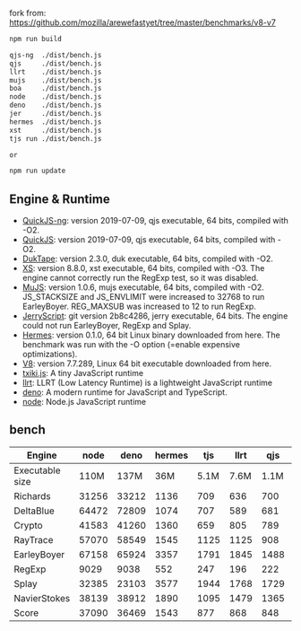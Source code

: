 fork from: https://github.com/mozilla/arewefastyet/tree/master/benchmarks/v8-v7

```bash
npm run build

qjs-ng  ./dist/bench.js
qjs     ./dist/bench.js
llrt    ./dist/bench.js
mujs    ./dist/bench.js
boa     ./dist/bench.js
node    ./dist/bench.js
deno    ./dist/bench.js
jer     ./dist/bench.js
hermes  ./dist/bench.js
xst     ./dist/bench.js
tjs run ./dist/bench.js

or

npm run update
```

## Engine & Runtime

- [QuickJS-ng](https://github.com/quickjs-ng/quickjs): version 2019-07-09, qjs executable, 64 bits, compiled with -O2.
- [QuickJS](https://bellard.org/quickjs/): version 2019-07-09, qjs executable, 64 bits, compiled with -O2.
- [DukTape](https://github.com/svaarala/duktape): version 2.3.0, duk executable, 64 bits, compiled with -O2.
- [XS](https://github.com/Moddable-OpenSource/moddable): version 8.8.0, xst executable, 64 bits, compiled with -O3. The engine cannot correctly run the RegExp test, so it was disabled.
- [MuJS](https://github.com/ccxvii/mujs): version 1.0.6, mujs executable, 64 bits, compiled with -O2. JS_STACKSIZE and JS_ENVLIMIT were increased to 32768 to run EarleyBoyer. REG_MAXSUB was increased to 12 to run RegExp.
- [JerryScript](https://github.com/jerryscript-project/jerryscript): git version 2b8c4286, jerry executable, 64 bits. The engine could not run EarleyBoyer, RegExp and Splay.
- [Hermes](https://github.com/facebook/hermes): version 0.1.0, 64 bit Linux binary downloaded from here. The benchmark was run with the -O option (=enable expensive optimizations).
- [V8](https://v8.dev/): version 7.7.289, Linux 64 bit executable downloaded from here.
- [txiki.js](https://github.com/saghul/txiki.js): A tiny JavaScript runtime
- [llrt](https://github.com/awslabs/llrt): LLRT (Low Latency Runtime) is a lightweight JavaScript runtime
- [deno](https://github.com/denoland/deno): A modern runtime for JavaScript and TypeScript.
- [node](https://github.com/nodejs/node): Node.js JavaScript runtime

## bench
| Engine | node | deno | hermes | tjs | llrt | qjs | qjs(ng) | mujs | xst | boa | jerry |
| --- | --- | --- | --- | --- | --- | --- | --- | --- | --- | --- | --- |
| Executable size | 110M | 137M | 36M | 5.1M | 7.6M | 1.1M | 1.3M | 396K | 2.1M | 27M | 452K |
| Richards | 31256 | 33212 | 1136 | 709 | 636 | 700 | 666 | 230 | 88.7 | 47.5 | 270 |
| DeltaBlue | 64472 | 72809 | 1074 | 707 | 589 | 681 | 650 | 322 | 162 | 44.7 | 271 |
| Crypto | 41583 | 41260 | 1360 | 659 | 805 | 789 | 621 | 179 | 319 | 56.5 | 278 |
| RayTrace | 57070 | 58549 | 1545 | 1125 | 1125 | 908 | 886 | 483 | 497 | 143 | 342 |
| EarleyBoyer | 67158 | 65924 | 3357 | 1791 | 1845 | 1488 | 1401 | 507 | 342 | 154 | 0 |
| RegExp | 9029 | 9038 | 552 | 247 | 196 | 222 | 222 | 191 | 69.7 | 43.9 | 0 |
| Splay | 32385 | 23103 | 3577 | 1944 | 1768 | 1729 | 1711 | 856 | 395 | 173 | 0 |
| NavierStokes | 38139 | 38912 | 1890 | 1095 | 1479 | 1365 | 1040 | 455 | 764 | 124 | 0 |
| Score | 37090 | 36469 | 1543 | 877 | 868 | 848 | 776 | 353 | 252 | 84 | 0 |